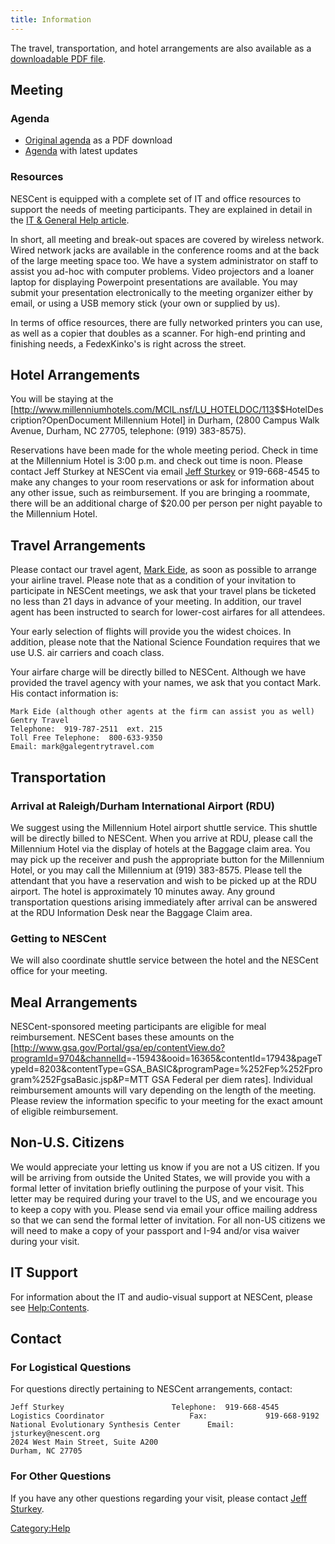 ```yaml
---
title: Information
---
```


The travel, transportation, and hotel arrangements are also available as
a [downloadable PDF file](Media:Travel_Arrangements.pdf "wikilink").

Meeting
-------

### Agenda

-   [Original agenda](Media:Agenda.pdf "wikilink") as a PDF download
-   [Agenda](Agenda "wikilink") with latest updates

### Resources

NESCent is equipped with a complete set of IT and office resources to
support the needs of meeting participants. They are explained in detail
in the [IT & General Help article](Help:Contents "wikilink").

In short, all meeting and break-out spaces are covered by wireless
network. Wired network jacks are available in the conference rooms and
at the back of the large meeting space too. We have a system
administrator on staff to assist you ad-hoc with computer problems.
Video projectors and a loaner laptop for displaying Powerpoint
presentations are available. You may submit your presentation
electronically to the meeting organizer either by email, or using a USB
memory stick (your own or supplied by us).

In terms of office resources, there are fully networked printers you can
use, as well as a copier that doubles as a scanner. For high-end
printing and finishing needs, a FedexKinko's is right across the street.

Hotel Arrangements
------------------

You will be staying at the
\[<http://www.millenniumhotels.com/MCIL.nsf/LU_HOTELDOC/113>$$HotelDescription?OpenDocument
Millennium Hotel\] in Durham, (2800 Campus Walk Avenue, Durham, NC
27705, telephone: (919) 383-8575).

Reservations have been made for the whole meeting period. Check in time
at the Millennium Hotel is 3:00 p.m. and check out time is noon. Please
contact Jeff Sturkey at NESCent via email [Jeff
Sturkey](mailto:jsturkey@nescent.org) or 919-668-4545 to make any
changes to your room reservations or ask for information about any other
issue, such as reimbursement. If you are bringing a roommate, there will
be an additional charge of $20.00 per person per night payable to the
Millennium Hotel.

Travel Arrangements
-------------------

Please contact our travel agent, [Mark
Eide](mailto:mark@galegentrytravel.com), as soon as possible to arrange
your airline travel. Please note that as a condition of your invitation
to participate in NESCent meetings, we ask that your travel plans be
ticketed no less than 21 days in advance of your meeting. In addition,
our travel agent has been instructed to search for lower-cost airfares
for all attendees.

Your early selection of flights will provide you the widest choices. In
addition, please note that the National Science Foundation requires that
we use U.S. air carriers and coach class.

Your airfare charge will be directly billed to NESCent. Although we have
provided the travel agency with your names, we ask that you contact
Mark. His contact information is:

    Mark Eide (although other agents at the firm can assist you as well)
    Gentry Travel
    Telephone:  919-787-2511  ext. 215  
    Toll Free Telephone:  800-633-9350
    Email: mark@galegentrytravel.com

Transportation
--------------

### Arrival at Raleigh/Durham International Airport (RDU)

We suggest using the Millennium Hotel airport shuttle service. This
shuttle will be directly billed to NESCent. When you arrive at RDU,
please call the Millennium Hotel via the display of hotels at the
Baggage claim area. You may pick up the receiver and push the
appropriate button for the Millennium Hotel, or you may call the
Millennium at (919) 383-8575. Please tell the attendant that you have a
reservation and wish to be picked up at the RDU airport. The hotel is
approximately 10 minutes away. Any ground transportation questions
arising immediately after arrival can be answered at the RDU Information
Desk near the Baggage Claim area.

### Getting to NESCent

We will also coordinate shuttle service between the hotel and the
NESCent office for your meeting.

Meal Arrangements
-----------------

NESCent-sponsored meeting participants are eligible for meal
reimbursement. NESCent bases these amounts on the
\[<http://www.gsa.gov/Portal/gsa/ep/contentView.do?programId=9704&channelId>=-15943&ooid=16365&contentId=17943&pageTypeId=8203&contentType=GSA\_BASIC&programPage=%252Fep%252Fprogram%252FgsaBasic.jsp&P=MTT
GSA Federal per diem rates\]. Individual reimbursement amounts will vary
depending on the length of the meeting. Please review the information
specific to your meeting for the exact amount of eligible reimbursement.

Non-U.S. Citizens
-----------------

We would appreciate your letting us know if you are not a US citizen. If
you will be arriving from outside the United States, we will provide you
with a formal letter of invitation briefly outlining the purpose of your
visit. This letter may be required during your travel to the US, and we
encourage you to keep a copy with you. Please send via email your office
mailing address so that we can send the formal letter of invitation. For
all non-US citizens we will need to make a copy of your passport and
I-94 and/or visa waiver during your visit.

IT Support
----------

For information about the IT and audio-visual support at NESCent, please
see <Help:Contents>.

Contact
-------

### For Logistical Questions

For questions directly pertaining to NESCent arrangements, contact:

    Jeff Sturkey                        Telephone:  919-668-4545
    Logistics Coordinator                   Fax:             919-668-9192
    National Evolutionary Synthesis Center      Email:         jsturkey@nescent.org
    2024 West Main Street, Suite A200
    Durham, NC 27705

### For Other Questions

If you have any other questions regarding your visit, please contact
[Jeff Sturkey](mailto:jsturkey@nescent.org).

<Category:Help>
